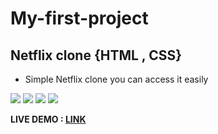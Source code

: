 # My-first-project

## Netflix clone {HTML , CSS}

* Simple Netflix clone you can access it easily

<img src="https://fazi160.github.io/My-first-project/photos/GH05T-HUNTER5-1.jpg">

<img src="https://fazi160.github.io/My-first-project/photos/GH05T-HUNTER5-2.jpg">

<img src="https://fazi160.github.io/My-first-project/photos/GH05T-HUNTER5-3.jpg">

<img src="https://fazi160.github.io/My-first-project/photos/GH05T-HUNTER5-4.jpg">

<b>LIVE DEMO : <a href="https://fazi160.github.io/My-first-project/">LINK</a></b>
